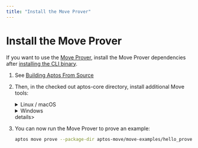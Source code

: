 ```yaml
---
title: "Install the Move Prover"
---
```


# Install the Move Prover

If you want to use the [Move Prover](../../move/prover/index.md), install the Move Prover dependencies after [installing the CLI binary](.).

1. See [Building Aptos From Source](../../guides/building-from-source.md)

1. Then, in the checked out aptos-core directory, install additional Move tools:
   <details>
   <summary>Linux / macOS</summary>
   ```bash
   ./scripts/dev_setup.sh -yp
   source ~/.profile
   ```

   :::info
   `dev_setup.sh -p` updates your `~./profile` with environment variables to support the installed Move Prover tools. You may need to set `.bash_profile` or `.zprofile` or other setup files for your shell.
   :::

   </details>
   <details>
   <summary>Windows</summary>
      1. Open a PowerShell terminal as an administrator.
      1. Run the dev setup script to prepare your environment: `PowerShell -ExecutionPolicy Bypass -File ./scripts/windows_dev_setup.ps1 -y`
   </details>details>
1. You can now run the Move Prover to prove an example:
    ```bash
    aptos move prove --package-dir aptos-move/move-examples/hello_prover/

